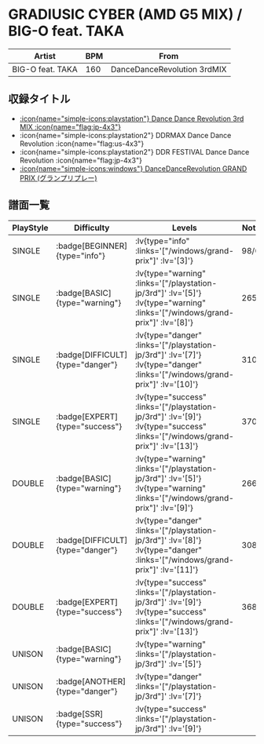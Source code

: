 # GRADIUSIC CYBER (AMD G5 MIX) / BIG-O feat. TAKA

|Artist|BPM|From|
|------|---|----|
|BIG-O feat. TAKA|160|DanceDanceRevolution 3rdMIX|

## 収録タイトル

- [ :icon{name="simple-icons:playstation"} Dance Dance Revolution 3rd MIX :icon{name="flag:jp-4x3"} ](/playstation-jp/3rd)
- :icon{name="simple-icons:playstation2"} DDRMAX Dance Dance Revolution :icon{name="flag:us-4x3"}
- :icon{name="simple-icons:playstation2"} DDR FESTIVAL Dance Dance Revolution :icon{name="flag:jp-4x3"}
- [ :icon{name="simple-icons:windows"} DanceDanceRevolution GRAND PRIX (グランプリプレー)](/windows/grand-prix)

## 譜面一覧

|PlayStyle|Difficulty|Levels|Notes|Movie|
|---------|----------|------|-----|-----|
|SINGLE| :badge[BEGINNER]{type="info"} | :lv{type="info" :links='["/windows/grand-prix"]' :lv='[3]'} |98/0||
|SINGLE| :badge[BASIC]{type="warning"} | :lv{type="warning" :links='["/playstation-jp/3rd"]' :lv='[5]'}  :lv{type="warning" :links='["/windows/grand-prix"]' :lv='[8]'} |265/0||
|SINGLE| :badge[DIFFICULT]{type="danger"} | :lv{type="danger" :links='["/playstation-jp/3rd"]' :lv='[7]'}  :lv{type="danger" :links='["/windows/grand-prix"]' :lv='[10]'} |310/0||
|SINGLE| :badge[EXPERT]{type="success"} | :lv{type="success" :links='["/playstation-jp/3rd"]' :lv='[9]'}  :lv{type="success" :links='["/windows/grand-prix"]' :lv='[13]'} |370/0||
|DOUBLE| :badge[BASIC]{type="warning"} | :lv{type="warning" :links='["/playstation-jp/3rd"]' :lv='[5]'}  :lv{type="warning" :links='["/windows/grand-prix"]' :lv='[9]'} |266/0||
|DOUBLE| :badge[DIFFICULT]{type="danger"} | :lv{type="danger" :links='["/playstation-jp/3rd"]' :lv='[8]'}  :lv{type="danger" :links='["/windows/grand-prix"]' :lv='[11]'} |308/0||
|DOUBLE| :badge[EXPERT]{type="success"} | :lv{type="success" :links='["/playstation-jp/3rd"]' :lv='[9]'}  :lv{type="success" :links='["/windows/grand-prix"]' :lv='[13]'} |368/0||
|UNISON| :badge[BASIC]{type="warning"} | :lv{type="warning" :links='["/playstation-jp/3rd"]' :lv='[5]'} |||
|UNISON| :badge[ANOTHER]{type="danger"} | :lv{type="danger" :links='["/playstation-jp/3rd"]' :lv='[7]'} |||
|UNISON| :badge[SSR]{type="success"} | :lv{type="success" :links='["/playstation-jp/3rd"]' :lv='[9]'} |||
